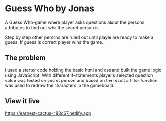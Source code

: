 # Guess Who by Jonas

A Guess Who-game where player asks questions about the persons attributes to find out who the secret person is.

Step by step other persons are ruled out until player are ready to make a guess. If guess is correct player wins the game.

## The problem

I used a starter code holding the basic html and css and built the game logic using JavaScript. With different if-statements player's selected question value was tested on secret person and based on the result a filter function was used to redraw the characters in the gameboard.

## View it live
https://earnest-cactus-488c67.netlify.app
